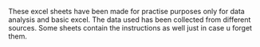 These excel sheets have been made for practise purposes only for data analysis and basic excel. The data used has been collected from different sources.
Some sheets contain the instructions as well just in  case u forget them.

